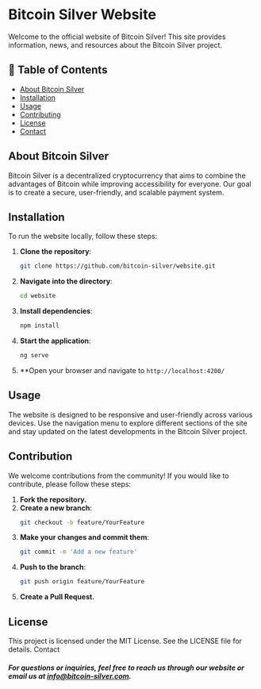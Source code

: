 
# Bitcoin Silver Website

Welcome to the official website of Bitcoin Silver! This site provides information, news, and resources about the Bitcoin Silver project.

## 📖 Table of Contents

- [About Bitcoin Silver](#about-bitcoin-silver)
- [Installation](#installation)
- [Usage](#usage)
- [Contributing](#contributing)
- [License](#license)
- [Contact](#contact)

## About Bitcoin Silver

Bitcoin Silver is a decentralized cryptocurrency that aims to combine the advantages of Bitcoin while improving accessibility for everyone. Our goal is to create a secure, user-friendly, and scalable payment system.

## Installation

To run the website locally, follow these steps:

1. **Clone the repository**:
   ```bash
   git clone https://github.com/bitcoin-silver/website.git
   ```
2. **Navigate into the directory**:
   ```bash
   cd website
   ```
3. **Install dependencies**:
   ```bash
   npm install
   ```
4. **Start the application**:
   ```bash
   ng serve
   ```
5. **Open your browser and navigate to ```http://localhost:4200/```

## Usage

The website is designed to be responsive and user-friendly across various devices. Use the navigation menu to explore different sections of the site and stay updated on the latest developments in the Bitcoin Silver project.

## Contribution

We welcome contributions from the community! If you would like to contribute, please follow these steps:
1. **Fork the repository.**
2. **Create a new branch**:
   ```bash
   git checkout -b feature/YourFeature
   ```
3. **Make your changes and commit them**:
   ```bash
   git commit -m 'Add a new feature'
   ```
4. **Push to the branch**:
   ```bash
   git push origin feature/YourFeature
   ```
5. **Create a Pull Request.**

## License

This project is licensed under the MIT License. See the LICENSE file for details.
Contact

##### For questions or inquiries, feel free to reach us through our website or email us at info@bitcoin-silver.com.
